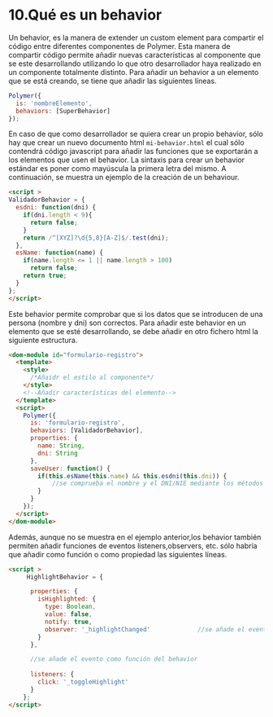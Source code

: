 # 10.Qué es un behavior

Un behavior, es la manera de extender un custom element para compartir el código entre diferentes componentes de Polymer. Esta manera de compartir código permite añadir nuevas características al componente que se este desarrollando utilizando lo que otro desarrollador haya realizado en un componente totalmente distinto. 
Para añadir un behavior a un elemento que se está creando, se tiene que añadir las siguientes líneas.

```javascript
Polymer({
  is: 'nombreElemento',
  behaviors: [SuperBehavior]
});
```
En caso de que como desarrollador se quiera crear un propio behavior, sólo hay que crear un nuevo documento html `mi-behavior.html` el cual sólo contendrá código javascript para añadir las funciones que se exportarán a los elementos que usen el behavior. La sintaxis para crear un behavior estándar es poner como mayúscula la primera letra del mismo. A continuación, se muestra un ejemplo de la creación de un behaviour.


```html
<script >
ValidadorBehavior = {
  esdni: function(dni) {
    if(dni.length < 9){
      return false;
    }
    return /^[XYZ]?\d{5,8}[A-Z]$/.test(dni);
  },
  esName: function(name) {
    if(name.length <= 1 || name.length > 100)
      return false;
    return true;
  }
};
</script>
```
Este behavior permite comprobar que si los datos que se introducen de una persona (nombre y dni) son correctos. Para añadir este behavior en un elemento que se esté desarrollando, se debe añadir en otro fichero html la siguiente estructura.

```html
<dom-module id="formulario-registro">
  <template>
    <style>
      /*Añaidr el estilo al componente*/
    </style>
    <!--Añadir características del elemento-->
  </template>
  <script>
    Polymer({
      is: 'formulario-registro',
      behaviors: [ValidadorBehavior],
      properties: {
        name: String,
        dni: String
      },
      saveUser: function() {
      	if(this.esName(this.name) && this.esdni(this.dni)) {
      		//se comprueba el nombre y el DNI/NIE mediante los métodos del behavior
      	}
      }
    });
  </script>
</dom-module>
```
Además, aunque no se muestra en el ejemplo anterior,los behavior también permiten añadir funciones de eventos listeners,observers, etc. sólo habría que añadir como función o como propiedad las siguientes líneas.

```html
<script >
	 HighlightBehavior = {

      properties: {
        isHighlighted: {
          type: Boolean,
          value: false,
          notify: true,
          observer: '_highlightChanged'				//se añade el evento como propiedad
        }
      },

      //se añade el evento como función del behavior
      
      listeners: {
        click: '_toggleHighlight'
      }
    };  
</script>